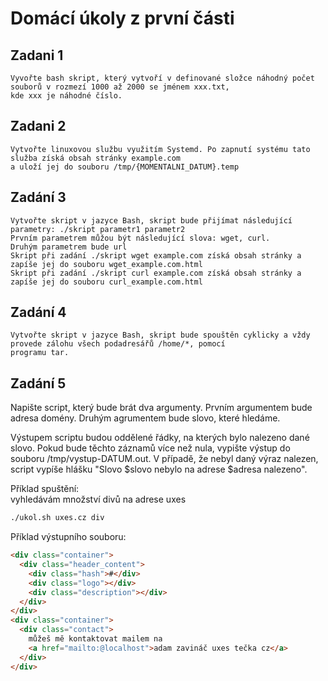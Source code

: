 # Domácí úkoly z první části

## Zadani 1

    Vyvořte bash skript, který vytvoří v definované složce náhodný počet souborů v rozmezí 1000 až 2000 se jménem xxx.txt,
    kde xxx je náhodné číslo.

## Zadani 2

    Vytvořte linuxovou službu využitím Systemd. Po zapnutí systému tato služba získá obsah stránky example.com
    a uloží jej do souboru /tmp/{MOMENTALNI_DATUM}.temp

## Zadání 3

    Vytvořte skript v jazyce Bash, skript bude přijímat následující parametry: ./skript parametr1 parametr2
    Prvním parametrem můžou být následující slova: wget, curl.
    Druhým parametrem bude url
    Skript při zadání ./skript wget example.com získá obsah stránky a zapíše jej do souboru wget_example.com.html
    Skript při zadání ./skript curl example.com získá obsah stránky a zapíše jej do souboru curl_example.com.html

## Zadání 4

    Vytvořte skript v jazyce Bash, skript bude spouštěn cyklicky a vždy provede zálohu všech podadresářů /home/*, pomocí
    programu tar.

## Zadání 5

Napište script, který bude brát dva argumenty.
Prvním argumentem bude adresa domény. Druhým agrumentem bude slovo, které hledáme.

Výstupem scriptu budou oddělené řádky, na kterých bylo nalezeno dané slovo. Pokud bude těchto záznamů více než nula, vypište výstup do souboru /tmp/vystup-DATUM.out. V případě, že nebyl daný výraz nalezen, script vypíše hlášku "Slovo $slovo nebylo na adrese $adresa nalezeno".

Příklad spuštění:  
vyhledávám množství divů na adrese uxes

```bash
./ukol.sh uxes.cz div
```

Příklad výstupního souboru:

```html
<div class="container">
  <div class="header_content">
    <div class="hash">#</div>
    <div class="logo"></div>
    <div class="description"></div>
  </div>
</div>
<div class="container">
  <div class="contact">
    můžeš mě kontaktovat mailem na
    <a href="mailto:@localhost">adam zavináč uxes tečka cz</a>
  </div>
</div>
```
